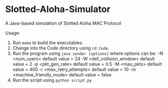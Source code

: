 # Slotted-Aloha-Simulator

A Java-based simulation of Slotted Aloha MAC Protocol

Usage:

1. Run ```make``` to build the executables.
2. Change into the Code directory using ```cd Code```.
3. Run the program using ```java sender [options]``` 
    where options can be:
        -N <num_users>              default value = 24
        -W <def_collision_window>   default value = 2
        -p <pkt_gen_rate>           default value = 0.5
        -M <max_pkts>               default value = 400
        -r <max_retry_attempts>     default value = 10
        -m <machine_friendly_mode>  default value = false
4. Run the script using ```python script.py```